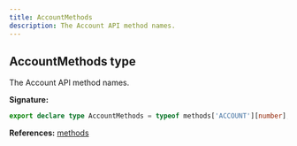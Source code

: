 ```yaml
---
title: AccountMethods
description: The Account API method names.
---
```


## AccountMethods type

The Account API method names.

**Signature:**

```ts
export declare type AccountMethods = typeof methods['ACCOUNT'][number];
```

**References:** [methods](/api/methods.md)

